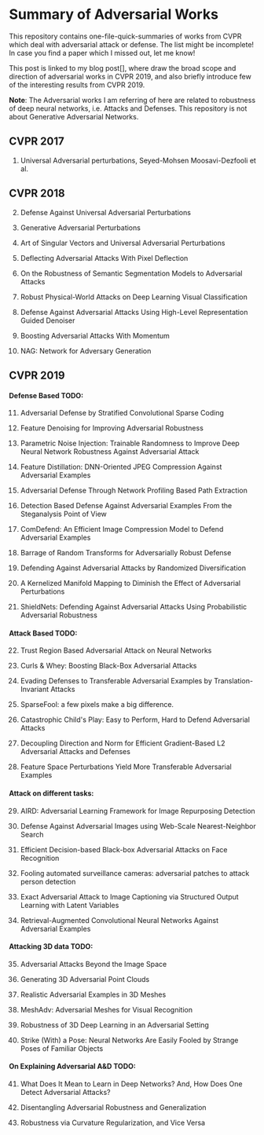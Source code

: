 # Summary of Adversarial Works

This repository contains one-file-quick-summaries of works from CVPR which deal with 
adversarial attack or defense.
The list might be incomplete! In case you find a paper which I missed out, let me know! 

This post is linked to my blog post[], where draw the broad scope and direction of 
adversarial works in CVPR 2019, and also briefly introduce few of the interesting results from
CVPR 2019.

**Note**: The Adversarial works I am referring of here are related to robustness of deep neural
networks, i.e. Attacks and Defenses. This repository is not about Generative Adversarial Networks.

## CVPR 2017

1) Universal Adversarial perturbations, Seyed-Mohsen Moosavi-Dezfooli et al.

## CVPR 2018

2) Defense Against Universal Adversarial Perturbations

3) Generative Adversarial Perturbations

4) Art of Singular Vectors and Universal Adversarial Perturbations

5) Deflecting Adversarial Attacks With Pixel Deflection

6) On the Robustness of Semantic Segmentation Models to Adversarial Attacks

7) Robust Physical-World Attacks on Deep Learning Visual Classification

8) Defense Against Adversarial Attacks Using High-Level Representation Guided Denoiser

9) Boosting Adversarial Attacks With Momentum

10) NAG: Network for Adversary Generation


## CVPR 2019

#### Defense Based TODO: 


11) Adversarial Defense by Stratified Convolutional Sparse Coding

12) Feature Denoising for Improving Adversarial Robustness

13) Parametric Noise Injection: Trainable Randomness to Improve Deep Neural Network Robustness Against Adversarial Attack

14) Feature Distillation: DNN-Oriented JPEG Compression Against Adversarial Examples

15) Adversarial Defense Through Network Profiling Based Path Extraction

16) Detection Based Defense Against Adversarial Examples From the Steganalysis Point of View

17) ComDefend: An Efficient Image Compression Model to Defend Adversarial Examples

18) Barrage of Random Transforms for Adversarially Robust Defense

19) Defending Against Adversarial Attacks by Randomized Diversification

20) A Kernelized Manifold Mapping to Diminish the Effect of Adversarial Perturbations

21) ShieldNets: Defending Against Adversarial Attacks Using Probabilistic Adversarial Robustness

#### Attack Based TODO:

22) Trust Region Based Adversarial Attack on Neural Networks

23) Curls & Whey: Boosting Black-Box Adversarial Attacks

24) Evading Defenses to Transferable Adversarial Examples by Translation-Invariant Attacks

25) SparseFool: a few pixels make a big difference.

26) Catastrophic Child's Play: Easy to Perform, Hard to Defend Adversarial Attacks

27) Decoupling Direction and Norm for Efficient Gradient-Based L2 Adversarial Attacks and Defenses

28) Feature Space Perturbations Yield More Transferable Adversarial Examples

#### Attack on different tasks:

29) AIRD: Adversarial Learning Framework for Image Repurposing Detection

30) Defense Against Adversarial Images using Web-Scale Nearest-Neighbor Search

31) Efficient Decision-based Black-box Adversarial Attacks on Face Recognition

32) Fooling automated surveillance cameras: adversarial patches to attack person detection

33) Exact Adversarial Attack to Image Captioning via Structured Output Learning with Latent Variables

34) Retrieval-Augmented Convolutional Neural Networks Against Adversarial Examples

#### Attacking 3D data TODO:

35) Adversarial Attacks Beyond the Image Space

36) Generating 3D Adversarial Point Clouds

37) Realistic Adversarial Examples in 3D Meshes

38) MeshAdv: Adversarial Meshes for Visual Recognition

39) Robustness of 3D Deep Learning in an Adversarial Setting

40) Strike (With) a Pose: Neural Networks Are Easily Fooled by Strange Poses of Familiar Objects

#### On Explaining Adversarial A&D TODO:

41) What Does It Mean to Learn in Deep Networks? And, How Does One Detect Adversarial Attacks?

42) Disentangling Adversarial Robustness and Generalization

43) Robustness via Curvature Regularization, and Vice Versa

